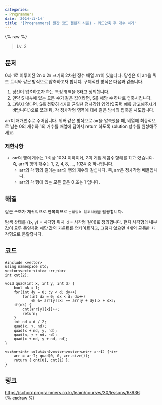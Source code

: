 ```yaml
---
categories:
- Programmers
date: '2024-11-14'
title: '[Programmers] 월간 코드 챌린지 시즌1 - 쿼드압축 후 개수 세기'
---
```


{% raw %}
> Lv. 2<br>

## 문제
0과 1로 이루어진 2n  x 2n  크기의 2차원 정수 배열 arr이 있습니다. 당신은 이 arr을 쿼드 트리와 같은 방식으로 압축하고자 합니다. 구체적인 방식은 다음과 같습니다.

1.  당신이 압축하고자 하는 특정 영역을 S라고 정의합니다.
2.  만약 S 내부에 있는 모든 수가 같은 값이라면, S를 해당 수 하나로 압축시킵니다.
3.  그렇지 않다면, S를 정확히 4개의 균일한 정사각형 영역(입출력 예를 참고해주시기 바랍니다.)으로 쪼갠 뒤, 각 정사각형 영역에 대해 같은 방식의 압축을 시도합니다.

arr이 매개변수로 주어집니다. 위와 같은 방식으로 arr을 압축했을 때, 배열에 최종적으로 남는 0의 개수와 1의 개수를 배열에 담아서 return 하도록 solution 함수를 완성해주세요.

### 제한사항
-   arr의 행의 개수는 1 이상 1024 이하이며, 2의 거듭 제곱수 형태를 하고 있습니다. 즉, arr의 행의 개수는 1, 2, 4, 8, ..., 1024 중 하나입니다.
    -   arr의 각 행의 길이는 arr의 행의 개수와 같습니다. 즉, arr은 정사각형 배열입니다.
    -   arr의 각 행에 있는 모든 값은 0 또는 1 입니다.

## 해결
같은 구조가 재귀적으로 반복되므로 `분할정복 알고리즘`을 활용합니다.

탐색 상태를 ((`x`, `y`) = 사각형 위치, `d` = 사각형 길이)로 정의합니다. 현재 사각형의 내부 값이 모두 동일하면 해당 값의 카운트를 업데이트하고, 그렇지 않으면 4개의 균등한 사각형으로 분할합니다.

## 코드
```
#include <vector>
using namespace std;
vector<vector<int>> arr;<br>
int cnt[2];

void quad(int x, int y, int d) {
    bool ok = 1;
    for(int dy = 0; dy < d; dy++)
        for(int dx = 0; dx < d; dx++)
            ok &= arr[y][x] == arr[y + dy][x + dx];
    if(ok) {
        cnt[arr[y][x]]++;
        return;
    }
    int nd = d / 2;
    quad(x, y, nd);
    quad(x + nd, y, nd);
    quad(x, y + nd, nd);
    quad(x + nd, y + nd, nd);
}

vector<int> solution(vector<vector<int>> arrI) {<br>
    arr = arrI; quad(0, 0, arr.size());
    return { cnt[0], cnt[1] };
}
```

## 링크
https://school.programmers.co.kr/learn/courses/30/lessons/68936<br>
{% endraw %}